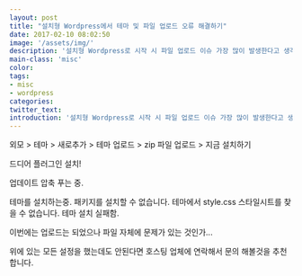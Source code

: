 ```yaml
---
layout: post
title: "설치형 Wordpress에서 테마 및 파일 업로드 오류 해결하기"
date: 2017-02-10 08:02:50
image: '/assets/img/'
description: '설치형 Wordpress로 시작 시 파일 업로드 이슈 가장 많이 발생한다고 생각된다.'
main-class: 'misc'
color:
tags:
- misc
- wordpress
categories:
twitter_text:
introduction: '설치형 Wordpress로 시작 시 파일 업로드 이슈 가장 많이 발생한다고 생각된다.'
---
```



외모 > 테마 > 새로추가 > 테마 업로드 > zip 파일 업로드 > 지금 설치하기

드디어 플러그인 설치!

업데이트 압축 푸는 중.

테마를 설치하는중.
패키지를 설치할 수 없습니다. 테마에서 style.css 스타일시트를 찾을 수 없습니다.
테마 설치 실패함.

이번에는 업로드는 되었으나 파일 자체에 문제가 있는 것인가...

위에 있는 모든 설정을 했는데도 안된다면 호스팅 업체에 연락해서 문의 해볼것을 추천합니다.